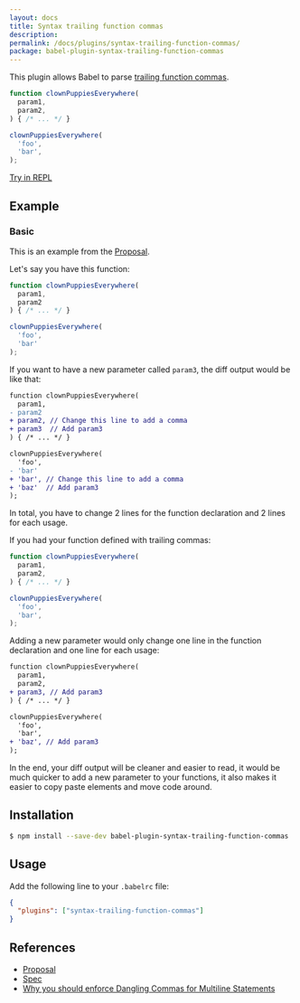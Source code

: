 ```yaml
---
layout: docs
title: Syntax trailing function commas
description:
permalink: /docs/plugins/syntax-trailing-function-commas/
package: babel-plugin-syntax-trailing-function-commas
---
```



This plugin allows Babel to parse [trailing function commas](https://github.com/jeffmo/es-trailing-function-commas).

```js
function clownPuppiesEverywhere(
  param1,
  param2,
) { /* ... */ }

clownPuppiesEverywhere(
  'foo',
  'bar',
);
```
[Try in REPL](/repl/#?evaluate=true&presets=es2015%2Cstage-0&code=function%20clownPuppiesEverywhere(%0A%20%20param1%2C%0A%20%20param2%2C%0A)%20%7B%20%2F*%20...%20*%2F%20%7D%0A%0AclownPuppiesEverywhere(%0A%20%20'foo'%2C%0A%20%20'bar'%2C%0A)%3B)

## Example

### Basic
This is an example from the [Proposal](https://github.com/jeffmo/es-trailing-function-commas).

Let's say you have this function:

```js
function clownPuppiesEverywhere(
  param1,
  param2
) { /* ... */ }

clownPuppiesEverywhere(
  'foo',
  'bar'
);
```

If you want to have a new parameter called `param3`, the diff output would be like that:

```diff
function clownPuppiesEverywhere(
  param1,
- param2
+ param2, // Change this line to add a comma
+ param3  // Add param3
) { /* ... */ }

clownPuppiesEverywhere(
  'foo',
- 'bar'
+ 'bar', // Change this line to add a comma
+ 'baz'  // Add param3
);
```
In total, you have to change 2 lines for the function declaration and 2 lines for each usage.

If you had your function defined with trailing commas:

```js
function clownPuppiesEverywhere(
  param1,
  param2,
) { /* ... */ }

clownPuppiesEverywhere(
  'foo',
  'bar',
);
```
Adding a new parameter would only change one line in the function declaration and one line for each usage:

```diff
function clownPuppiesEverywhere(
  param1,
  param2,
+ param3, // Add param3
) { /* ... */ }

clownPuppiesEverywhere(
  'foo',
  'bar',
+ 'baz', // Add param3
);
```
In the end, your diff output will be cleaner and easier to read, it would be much quicker to add a new parameter to your functions, it also makes it easier to copy paste elements and move code around.

## Installation

```sh
$ npm install --save-dev babel-plugin-syntax-trailing-function-commas
```

## Usage

Add the following line to your `.babelrc` file:

```json
{
  "plugins": ["syntax-trailing-function-commas"]
}
```

## References

* [Proposal](https://github.com/jeffmo/es-trailing-function-commas)
* [Spec](http://jeffmo.github.io/es-trailing-function-commas/)
* [Why you should enforce Dangling Commas for Multiline Statements](https://medium.com/@nikgraf/why-you-should-enforce-dangling-commas-for-multiline-statements-d034c98e36f8)
